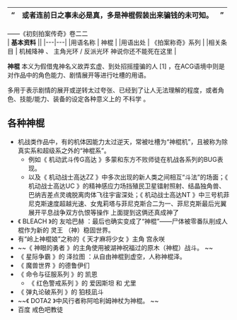 |  “  |  或者连前日之事未必是真，多是神棍假装出来骗钱的未可知。  |  ”   
---|---|---  
——《初刻拍案传奇》卷二二  
|  **基本资料**  ||
|---|---|
|用语名称  |  神棍   |
|用语出处  |  《拍案称奇》系列   |
|相关条目  |  机械降神  、  主角光环  /  反派光环  神说你还不能死在这里   |
  
**神棍** 本义为假借鬼神名义故弄玄虚、到处招摇撞骗的人  [1]  ，在ACG语境中则是对作品中的角色能力、剧情展开等进行吐槽的用语。

多用于表示剧情的展开或逆转太过夸张、已经到了让人无法理解的程度，或者角色、技能/能力、装备的设定各种意义上的  不科学  。

##  各种神棍

  * 机战类作品中，有的机体因能力太过逆天，常被吐槽为“神棍机”，且被称为除真实系和超级系之外的“神棍系”。 
    * 例如《  机动武斗传G高达  》多蒙和东方不败师徒在机战各系列的BUG表现。 
    * 以及《  机动战士高达ZZ  》中多次出现的新人类之间相互“斗法”的场面；《  机动战士高达UC  》的精神感应力场挡殖民卫星镭射照射、结晶独角兽、巴纳吉差点灵魂脱离肉体飞往宇宙深处；《  机动战士高达NT  》中三号机菲尼克斯速度超越光速、女鬼莉塔与菲尼克斯合二为一、菲尼克斯最后光翼展开平息战争双方仇恨等操作  上面提到这俩还真成神了 
  * 《  BLEACH  》的  友哈巴赫  ：最后也确实变成了“神棍”——尸体被零番队削成人棍作为新的  灵王  （神）稳固世界。 
  * 有“岭上神棍娘”之称的《  天才麻将少女  》主角  宫永咲 
  * ~~《 神眼的勇者  》的主角使用被湖神祝福过的原木（神棍）战斗。 ~~
  * 《  星际争霸  》的  泽拉图  ：从自由神棍到虚空，人称神棍泽。 
  * 《  魔兽世界  》的德鲁伊们 
  * 《  命令与征服系列  》的  凯恩 
    * 《  红色警戒系列  》的  爱因斯坦  和  尤里 
  * 《  弹丸论破系列  》的  狛枝凪斗 
  * ~~《 DOTA2  》中风行者称阿哈利姆神杖为神棍。 ~~
  * 百度  戒色吧教徒 

  
